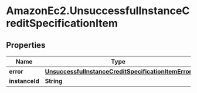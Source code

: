 # AmazonEc2.UnsuccessfulInstanceCreditSpecificationItem

## Properties

Name | Type | Description | Notes
------------ | ------------- | ------------- | -------------
**error** | [**UnsuccessfulInstanceCreditSpecificationItemError**](UnsuccessfulInstanceCreditSpecificationItemError.md) |  | [optional] 
**instanceId** | **String** |  | [optional] 


